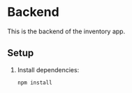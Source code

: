 # Backend

This is the backend of the inventory app.

## Setup

1. Install dependencies:

   ```bash
   npm install